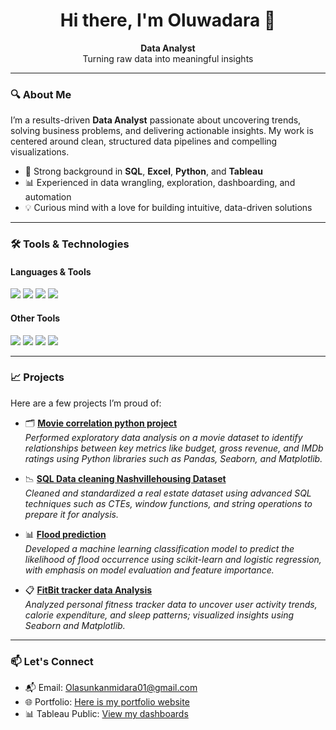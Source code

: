 <h1 align="center">Hi there, I'm Oluwadara 👋</h1>

<p align="center">
  <b>Data Analyst</b><br>
  Turning raw data into meaningful insights
</p>

---

### 🔍 About Me

I’m a results-driven **Data Analyst** passionate about uncovering trends, solving business problems, and delivering actionable insights. My work is centered around clean, structured data pipelines and compelling visualizations.

- 🎯 Strong background in **SQL**, **Excel**, **Python**, and **Tableau**
- 📊 Experienced in data wrangling, exploration, dashboarding, and automation
- 💡 Curious mind with a love for building intuitive, data-driven solutions

---

### 🛠️ Tools & Technologies

#### Languages & Tools
<p>
  <img src="https://img.shields.io/badge/SQL-4479A1?style=for-the-badge&logo=postgresql&logoColor=white"/>
  <img src="https://img.shields.io/badge/Excel-217346?style=for-the-badge&logo=microsoft-excel&logoColor=white"/>
  <img src="https://img.shields.io/badge/Python-3776AB?style=for-the-badge&logo=python&logoColor=white"/>
  <img src="https://img.shields.io/badge/Tableau-E97627?style=for-the-badge&logo=tableau&logoColor=white"/>
</p>

#### Other Tools
<p>
  <img src="https://img.shields.io/badge/Git-F05032?style=for-the-badge&logo=git&logoColor=white"/>
  <img src="https://img.shields.io/badge/GitHub-181717?style=for-the-badge&logo=github&logoColor=white"/>
  <img src="https://img.shields.io/badge/Jupyter-F37626?style=for-the-badge&logo=jupyter&logoColor=white"/>
  <img src="https://img.shields.io/badge/Power%20BI-F2C811?style=for-the-badge&logo=powerbi&logoColor=black"/>
</p>

---

### 📈 Projects

Here are a few projects I’m proud of:

- 🗂 **[Movie correlation python project](https://github.com/Akoriola/Portfolio_Projects/blob/main/Movie%20correlation%20%20python%20project.ipynb)**  
  *Performed exploratory data analysis on a movie dataset to identify relationships between key metrics like budget, gross revenue, and IMDb ratings using Python libraries such as Pandas, Seaborn, and Matplotlib.*

- 📉 **[SQL Data cleaning Nashvillehousing Dataset](https://github.com/Akoriola/Portfolio_Projects/blob/main/SQL%20Data%20cleaning%20Nashvillehousing%20Dataset.sql)**  
  *Cleaned and standardized a real estate dataset using advanced SQL techniques such as CTEs, window functions, and string operations to prepare it for analysis.*

- 📊 **[Flood prediction](https://github.com/Akoriola/Portfolio_Projects/blob/main/Flood%20prediction%20Stage%202(HNG)%20(1).ipynb)**  
  *Developed a machine learning classification model to predict the likelihood of flood occurrence using scikit-learn and logistic regression, with emphasis on model evaluation and feature importance.*

- 📋 **[FitBit tracker data Analysis](https://github.com/Akoriola/Portfolio_Projects/blob/main/FitBit%20tracker%20data%20Analysis.ipynb)**  
  *Analyzed personal fitness tracker data to uncover user activity trends, calorie expenditure, and sleep patterns; visualized insights using Seaborn and Matplotlib.*

---

### 📫 Let's Connect

- 📬 Email: Olasunkanmidara01@gmail.com
- 🌐 Portfolio: [Here is my portfolio website](https://oluwadara-olasunkanmi.vercel.app/)
- 📊 Tableau Public: [View my dashboards](https://public.tableau.com/app/profile/olasunkanmi.oluwadara/vizzes)  

